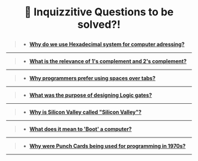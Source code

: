    # <p align="center"> 🤔 Inquizzitive Questions to be solved?! </p> 

> * [**Why do we use Hexadecimal system for computer adressing?**](https://www.researchgate.net/post/Why_we_are_using_HEXADECIMAL_values_for_computer_addressing)
--------------------------------------------------------------------------------------------------------------------------------------------------------------
> * [**What is the relevance of 1's complement and 2's complement?**](https://www.tutorialspoint.com/1-s-complement-vs-2-s-complement)
--------------------------------------------------------------------------------------------------------------------------------------------------------------
> * [**Why programmers prefer using spaces over tabs?**](https://insanelab.com/blog/notes/spaces-vs-tabs/)
--------------------------------------------------------------------------------------------------------------------------------------------------------------
> * [**What was the purpose of designing Logic gates?**](https://www.khanacademy.org/computing/computers-and-internet/xcae6f4a7ff015e7d:computers/xcae6f4a7ff015e7d:logic-gates-and-circuits/a/logic-gates#:~:text=Computers%20need%20a%20way%20to,result%20based%20on%20their%20state.)
----------------------------------------------------------------------------------------------------------------------------------------------------------------
> * [**Why is Silicon Valley called "Silicon Valley"?**](https://www.businessinsider.in/tech/heres-the-story-behind-how-silicon-valley-got-its-name/articleshow/62000682.cms)
----------------------------------------------------------------------------------------------------------------------------------------------------------------
> * [**What does it mean to 'Boot' a computer?**](https://www.lifewire.com/what-does-booting-mean-2625799)
----------------------------------------------------------------------------------------------------------------------------------------------------------------
> * [**Why were Punch Cards being used for programming in 1970s?**](https://softwareengineering.stackexchange.com/questions/262723/why-were-punch-cards-used-for-programming)
----------------------------------------------------------------------------------------------------------------------------------------------------------------
